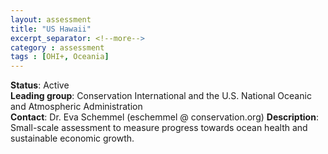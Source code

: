 ```yaml
---
layout: assessment
title: "US Hawaii"
excerpt_separator: <!--more-->
category : assessment
tags : [OHI+, Oceania]
---
```


**Status**: Active  
**Leading group**: Conservation International and the U.S. National Oceanic and Atmospheric Administration  
**Contact**: Dr. Eva Schemmel (eschemmel @ conservation.org)
**Description**: Small-scale assessment to measure progress towards ocean health and sustainable economic growth.  
